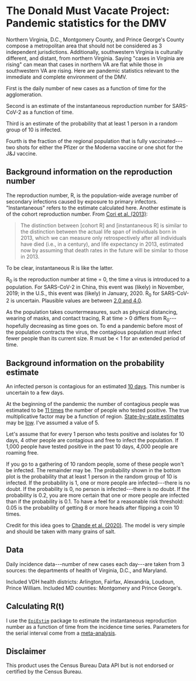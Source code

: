 # The Donald Must Vacate Project: Pandemic statistics for the DMV

Northern Virginia, D.C., Montgomery County, and Prince George's County compose
a metropolitan area that should not be considered as 3 independent
jurisdictions. Additionally, southwestern Virginia is culturally different, and
distant, from northern Virginia. Saying "cases in Virginia are rising" can mean
that cases in northern VA are flat while those in southwestern VA are rising.
Here are pandemic statistics relevant to the immediate and complete environment
of the DMV.

First is the daily number of new cases as a function of time for the
agglomeration.

Second is an estimate of the instantaneous reproduction number for SARS-CoV-2
as a function of time.

Third is an estimate of the probability that at least 1 person in a random
group of 10 is infected.

Fourth is the fraction of the regional population that is fully
vaccinated---two shots for either the Pfizer or the Moderna vaccine or one shot
for the J&J vaccine.

## Background information on the reproduction number

The reproduction number, R, is the population-wide average number of secondary
infections caused by exposure to primary infectors. "Instantaneous" refers to
the estimate calculated here. Another estimate is of the cohort reproduction
number. From [Cori et al. (2013)][1]:

> The distinction between [cohort R] and [instantaneous R] is similar to the
distinction between the actual life span of individuals born in 2013, which we
can measure only retrospectively after all individuals have died (i.e., in a
century), and life expectancy in 2013, estimated now by assuming that death
rates in the future will be similar to those in 2013.

To be clear, instantaneous R is like the latter.

R<sub>0</sub> is the reproduction number at time = 0, the time a virus is
introduced to a population. For SARS-CoV-2 in China, this event was (likely) in
November, 2019; in the U.S., this event was (likely) in January, 2020.
R<sub>0</sub> for SARS-CoV-2 is uncertain. Plausible values are between [2.0
and 4.0][2].

As the population takes countermeasures, such as physical distancing, wearing
of masks, and contact tracing, R at time > 0 differs from
R<sub>0</sub>---hopefully decreasing as time goes on. To end a pandemic before
most of the population contracts the virus, the contagious population must
infect fewer people than its current size. R must be < 1 for an extended period
of time.

## Background information on the probability estimate

An infected person is contagious for an estimated [10 days][3]. This number is
uncertain to a few days.

At the beginning of the pandemic the number of contagious people was estimated
to be [11 times][2] the number of people who tested positive. The true
multiplicative factor may be a function of region. [State-by-state
estimates][5] may be [low][6]. I've assumed a value of 5.

Let's assume that for every 1 person who tests positive and isolates for 10
days, 4 other people are contagious and free to infect the population. If 1,000
people have tested positive in the past 10 days, 4,000 people are roaming free.

If you go to a gathering of 10 random people, some of these people won't be
infected. The remainder may be. The probability shown in the bottom plot is the
probability that at least 1 person in the random group of 10 is infected. If
the probability is 1, one or more people are infected---there is no doubt. If
the probability is 0, no person is infected---there is no doubt. If the
probability is 0.2, you are more certain that one or more people are infected
than if the probability is 0.1. To have a feel for a reasonable risk threshold:
0.05 is the probability of getting 8 or more heads after flipping a coin 10
times.

Credit for this idea goes to [Chande et al. (2020)][3]. The model is very
simple and should be taken with many grains of salt.

## Data

Daily incidence data---number of new cases each day---are taken from 3 sources:
the departments of health of Virginia, D.C., and Maryland.

Included VDH health districts: Arlington, Fairfax, Alexandria, Loudoun, Prince
William. Included MD counties: Montgomery and Prince George's.

## Calculating R(t)

I use the [`EpiEstim`][4] package to estimate the instantaneous reproduction
number as a function of time from the incidence time series. Parameters for the
serial interval come from a [meta-analysis][7].

## Disclaimer

This product uses the Census Bureau Data API but is not endorsed or certified
by the Census Bureau.

[1]: <https://academic.oup.com/aje/article/178/9/1505/89262>

[2]: <https://www.cdc.gov/coronavirus/2019-ncov/hcp/planning-scenarios.html>

[3]: https://www.nature.com/articles/s41562-020-01000-9/

[4]: <https://cran.r-project.org/web/packages/EpiEstim/index.html>

[5]: <https://covid.cdc.gov/covid-data-tracker/#national-lab>

[6]: <https://www.medrxiv.org/content/10.1101/2020.11.13.20231266v1>

[7]: <https://www.medrxiv.org/content/10.1101/2020.11.17.20231548v2>
